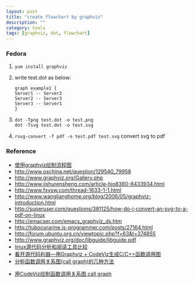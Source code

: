 ```yaml
---
layout: post
title: "create flowchart by graphviz"
description: ""
category: tools
tags: [graphviz, dot, flowchart]
---
```


### Fedora  

1.  `yum install graphviz`  

2.  write test.dot as below:  

		graph example1 {
		Server1 -- Server2
		Server2 -- Server3
		Server3 -- Server1
		}

3.  `dot -Tpng test.dot -o test.png`  
	`dot -Tsvg test.dot -o test.svg`

4. `rsvg-convert -f pdf -o test.pdf test.svg`  convert svg to pdf

### Reference
+ [使用graphviz绘制流程图](http://icodeit.org/2012/01/使用graphviz绘制流程图/)
+ <http://www.oschina.net/question/129540_79958>
+ <http://www.graphviz.org/Gallery.php>
+ <http://www.jishurensheng.com/article-hjo8380-8433934.html>
+ <http://www.fxysw.com/thread-1633-1-1.html> 
+ <http://www.wanglianghome.org/blog/2006/05/graphviz-introduction.html>
+ <http://superuser.com/questions/381125/how-do-i-convert-an-svg-to-a-pdf-on-linux>
+ <http://emacser.com/emacs_graphviz_ds.htm>
+ <http://tubocurarine.is-programmer.com/posts/27164.html>
+ <http://forum.ubuntu.org.cn/viewtopic.php?f=63&t=374855>
+ <http://www.graphviz.org/doc/libguide/libguide.pdf>
+ [linux源代码分析和阅读工具比较](http://m.oschina.net/blog/70050)
+ [看开源代码利器—用Graphviz + CodeViz生成C/C++函数调用图](http://blog.csdn.net/lanxuezaipiao/article/details/16991731)
+ [分析函数调用关系图(call graph)的几种方法](http://blog.csdn.net/Solstice/article/details/488865)
* [用CodeViz绘制函数调用关系图 call graph](http://blog.csdn.net/solstice/article/details/486788)
